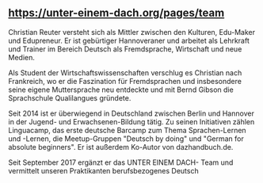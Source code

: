 ## https://unter-einem-dach.org/pages/team
Christian Reuter versteht sich als Mittler zwischen den Kulturen, Edu-Maker und Edupreneur. Er ist gebürtiger Hannoveraner und arbeitet als Lehrkraft und Trainer im Bereich Deutsch als Fremdsprache, Wirtschaft und neue Medien.

Als Student der Wirtschaftswissenschaften verschlug es Christian nach Frankreich, wo er die Faszination für Fremdsprachen und insbesondere seine eigene Muttersprache neu entdeckte und mit Bernd Gibson die Sprachschule Qualilangues gründete.

Seit 2014 ist er überwiegend in Deutschland zwischen Berlin und Hannover in der Jugend- und Erwachsenen-Bildung tätig. Zu seinen Initiativen zählen Linguacamp, das erste deutsche Barcamp zum Thema Sprachen-Lernen und -Lernen, die Meetup-Gruppen "Deutsch by doing" und "German for absolute beginners". Er ist außerdem Ko-Autor von dazhandbuch.de.

Seit September 2017 ergänzt er das UNTER EINEM DACH- Team und vermittelt unseren Praktikanten berufsbezogenes Deutsch
